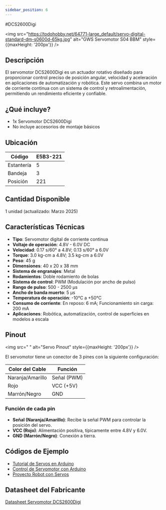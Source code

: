 ```yaml
---
sidebar_position: 6
---
```

#DCS2600Digi

<img src="https://todohobby.net/64771-large_default/servo-digital-standard-dm-s0600d-65kg.jpg" alt="GWS Servomotor S04 BBM" style={{maxHeight: '200px'}} />

## Descripción

El servomotor DCS2600Digi es un actuador rotativo diseñado para proporcionar control preciso de posición angular, velocidad y aceleración en aplicaciones de automatización y robótica. Este servo combina un motor de corriente continua con un sistema de control y retroalimentación, permitiendo un rendimiento eficiente y confiable.

## ¿Qué incluye?

- 1x Servomotor DCS2600Digi
- No incluye accesorios de montaje básicos

## Ubicación

| Código     | E5B3-221 |
| ---------- | -------- |
| Estantería | 5        |
| Bandeja    | 3        |
| Posición   | 221      |

## Cantidad Disponible

1 unidad (actualizado: Marzo 2025)

## Características Técnicas

- **Tipo**: Servomotor digital de corriente continua
- **Voltaje de operación**: 4.8V - 6.0V DC
- **Velocidad**: 0.17 s/60° a 4.8V; 0.13 s/60° a 6.0V
- **Torque**: 3.0 kg-cm a 4.8V; 3.5 kg-cm a 6.0V
- **Peso**: 45 g
- **Dimensiones**: 40 x 20 x 38 mm
- **Sistema de engranajes**: Metal
- **Rodamientos**: Doble rodamiento de bolas
- **Sistema de control**: PWM (Modulación por ancho de pulso)
- **Rango de pulso**: 500 - 2500 µs
- **Ancho de banda muerto**: 5 µs
- **Temperatura de operación**: -10°C a +50°C
- **Consumo de corriente**: En reposo: 6 mA; Funcionamiento sin carga: 200 mA
- **Aplicaciones**: Robótica, automatización, control de superficies en modelos a escala

## Pinout

<img src=" " alt="Servo Pinout" style={{maxHeight: '200px'}} />

El servomotor tiene un conector de 3 pines con la siguiente configuración:

| Color del Cable  | Función     |
| ---------------- | ----------- |
| Naranja/Amarillo | Señal (PWM) |
| Rojo             | VCC (+5V)   |
| Marrón/Negro     | GND         |

### Función de cada pin

- **Señal (Naranja/Amarillo)**: Recibe la señal PWM para controlar la posición del servo.
- **VCC (Rojo)**: Alimentación positiva, típicamente entre 4.8V y 6.0V.
- **GND (Marrón/Negro)**: Conexión a tierra.

## Códigos de Ejemplo

- [Tutorial de Servos en Arduino](https://learn.adafruit.com/adafruit-arduino-lesson-14-servo-motors)
- [Control de Servomotor con Arduino](https://www.instructables.com/Arduino-Servo-Motors/)
- [Proyecto Robot con Servos](https://create.arduino.cc/projecthub/ryanchan/simple-servo-wheel-robot-49793e)

## Datasheet del Fabricante

[Datasheet Servomotor DCS2600Digi](https://www.example.com/dcs2600digi-datasheet) 
